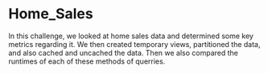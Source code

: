 # Home_Sales

In this challenge, we looked at home sales data and determined some key metrics regarding it. We then created temporary views, partitioned the data, and also cached and uncached the data. Then we also compared the runtimes of each of these methods of querries. 
